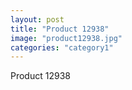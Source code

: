 ```yaml
---
layout: post
title: "Product 12938"
image: "product12938.jpg"
categories: "category1"
---
```

Product 12938
